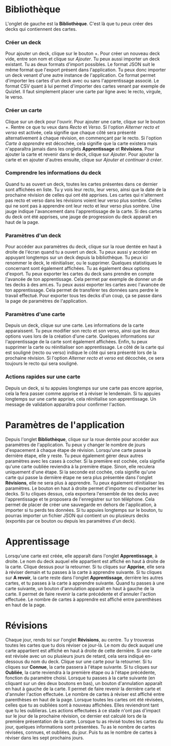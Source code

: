 # Bibliothèque

L'onglet de gauche est la **Bibliothèque**. C'est là que tu peux créer des decks qui contiennent des cartes.

### Créer un deck

Pour ajouter un deck, clique sur le bouton +. Pour créer un nouveau deck vide, entre son nom et clique sur *Ajouter*.
Tu peux aussi importer un deck existant. Tu as deux formats d'import possibles. Le format JSON suit le même format que l'export présent dans l'application. Tu peux donc importer un deck venant d'une autre instance de l'application. Ce format permet d'importer les cartes d'un deck avec ou sans l'apprentissage associé. Le format CSV quant à lui permet d'importer des cartes venant par exemple de Quizlet. Il faut simplement placer une carte par ligne avec le recto, virgule, le verso.

### Créer un carte

Clique sur un deck pour l'ouvrir. Pour ajouter une carte, clique sur le bouton +. Rentre ce que tu veux dans *Recto* et *Verso*. Si l'option *Alterner recto et verso* est activée, cela signifie que chaque côté sera présenté alternativement à chaque révision, en commençant par le recto. Si l'option *Carte à apprendre* est décochée, cela signifie que la carte existera mais n'apparaîtra jamais dans les onglets **Apprentissage** et **Révisions**.
Pour ajouter la carte et revenir dans le deck, clique sur *Ajouter*. Pour ajouter la carte et en ajouter d'autres ensuite, clique sur *Ajouter et continuer à créer*.

### Comprendre les informations du deck

Quand tu as ouvert un deck, toutes les cartes présentes dans ce dernier sont affichées en liste. Tu y vois leur recto, leur verso, ainsi que la date de la prochaine révision de celles qui ont été apprises.
Les cartes qui n'alternent pas recto et verso dans les révisions voient leur verso plus sombre. Celles qui ne sont pas à apprendre ont leur recto et leur verso plus sombre.
Une jauge indique l'avancement dans l'apprentissage de la carte.
Si des cartes du deck ont été apprises, une jauge de progression du deck apparaît en haut de la page.

### Paramètres d'un deck

Pour accéder aux paramètres du deck, clique sur la roue dentée en haut à droite de l'écran quand tu a ouvert un deck. Tu peux aussi y accéder en appuyant longtemps sur un deck depuis la bibliothèque.
Tu peux ici renommer le deck, le réinitialiser, ou le supprimer. Quelques statistiques le concernant sont également affichées.
Tu as également deux options d'export. Tu peux exporter les cartes du deck sans prendre en compte l'avancée de ton apprentissage. Cela permet par exemple de donner un de tes decks à des ami.es. Tu peux aussi exporter les cartes avec l'avancée de ton apprentissage. Cela permet de transférer tes données sans perdre le travail effectué. Pour exporter tous tes decks d'un coup, ça se passe dans la page de paramètres de l'application.

### Paramètres d'une carte

Depuis un deck, clique sur une carte. Les informations de la carte apparaissent. Tu peux modifier son recto et son verso, ainsi que les deux options vues lors de la création d'une carte. Quelques informations sur l'apprentissage de la carte sont également affichées. Enfin, tu peux supprimer la carte ou réinitialiser son apprentissage.
Le côté de la carte qui est souligné (recto ou verso) indique le côté qui sera présenté lors de la prochaine révision. Si l'option *Alterner recto et verso* est décochée, ce sera toujours le recto qui sera souligné.

### Actions rapides sur une carte

Depuis un deck, si tu appuies longtemps sur une carte pas encore apprise, cela la fera passer comme apprise et à réviser le lendemain. Si tu appuies longtemps sur une carte apprise, cela réinitialise son apprentissage. Un message de validation apparaîtra pour confirmer l'action.

# Paramètres de l'application

Depuis l'onglet **Bibliothèque**, clique sur la roue dentée pour accéder aux paramètres de l'application. Tu peux y changer le nombre de jours d'espacement à chaque étape de révision. Lorsqu'une carte passe la dernière étape, elle y reste.
Tu peux également gérer deux autres paramètres avec les cases à cocher. Si la première est cochée, cela signifie qu'une carte oubliée reviendra à la première étape. Sinon, elle reculera uniquement d'une étape. Si la seconde est cochée, cela signifie qu'une carte qui passe la dernière étape ne sera plus présentée dans l'onglet **Révisions**, elle ne sera plus à apprendre.
Tu peux également réinitialiser les paramètres.
Le bouton en haut à droite permet d'importer ou d'exporter les decks.
Si tu cliques dessus, cela exportera l'ensemble de tes decks avec l'apprentissage et te proposera de l'enregistrer sur ton téléphone. Cela permet de placer de créer une sauvegarde en dehors de l'application, à importer si tu perds tes données.
Si tu appuies longtemps sur le bouton, tu pourras importer un fichier JSON qui contient un ou plusieurs decks (exportés par ce bouton ou depuis les paramètres d'un deck).

# Apprentissage

Lorsqu'une carte est créée, elle apparaît dans l'onglet **Apprentissage**, à droite. Le nom du deck auquel elle appartient est affiché en haut à droite de la carte. Clique dessus pour la retourner.
Si tu cliques sur **Apprise**, elle sera à réviser demain et tu passes à la carte à apprendre suivante. Si tu cliques sur **A revoir**, la carte reste dans l'onglet **Apprentissage**, derrière les autres cartes, et tu passes à la carte à apprendre suivante.
Quand tu passes à une carte suivante, un bouton d'annulation apparaît en haut à gauche de la carte. Il permet de faire revenir la carte précédente et d'annuler l'action effectuée.
Le nombre de cartes à apprendre est affiché entre parenthèses en haut de la page.

# Révisions

Chaque jour, rends toi sur l'onglet **Révisions**, au centre. Tu y trouveras toutes les cartes que tu dois réviser ce jour-là. Le nom du deck auquel une carte appartient est affiché en haut à droite de cette dernière. Si une carte est révisée avec un ou plusieurs jours de retard, cela sera indiqué en-dessous du nom du deck.
Clique sur une carte pour la retourner.
Si tu cliques sur **Connue**, la carte passera à l'étape suivante. Si tu cliques sur **Oubliée**, la carte reviendra à la première étape ou à l'étape précédente, fonction du paramètre choisi.
Lorsque tu passes à la carte suivante (en cliquant sur un des deux boutons en bas), un bouton d'annulation apparaît en haut à gauche de la carte. Il permet de faire revenir la dernière carte et d'annuler l'action effectuée.
Le nombre de cartes à réviser est affiché entre parenthèses en haut de la page. Lorsque toutes les cartes ont été révisées, celles que tu as oubliées sont à nouveau affichées. Elles reviendront tant que tu les oublieras. Les actions effectuées à ce stade n'ont pas d'impact sur le jour de la prochaine révision, ce dernier est calculé lors de la première présentation de la carte.
Lorsque tu as révisé toutes les cartes du jour, quelques informations sont présentées. Tu as le nombre de cartes révisées, connues, et oubliées, du jour. Puis tu as le nombre de cartes à réviser dans les sept prochains jours.
